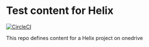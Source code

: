# Test content for Helix 

[![CircleCI](https://img.shields.io/circleci/project/github/adobe/helix-pages-test-content.svg)](https://circleci.com/gh/adobe/helix-pages-test-content)

This repo defines content for a Helix project on onedrive 
